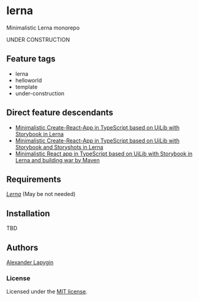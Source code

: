 # lerna

Minimalistic Lerna monorepo

UNDER CONSTRUCTION

## Feature tags

- lerna
- helloworld
- template
- under-construction

## Direct feature descendants

- [Minimalistic Create-React-App in TypeScript based on UiLib with Storybook in Lerna](https://github.com/softspider/cra-ts-uilib-storybook-lerna)
- [Minimalistic Create-React-App in TypeScript based on UiLib with Storybook and Storyshots in Lerna](https://github.com/softspider/cra-ts-uilib-storybook-storyshots-lerna)
- [Minimalistic React app in TypeScript based on UiLib with Storybook in Lerna and building war by Maven](https://github.com/softspider/cra-ts-uilib-storybook-lerna-mvn-war)



## Requirements

[*Lerna*](https://lerna.js.org/) (May be not needed)

## Installation

TBD

## Authors

[Alexander Lapygin](https://github.com/AlexanderLapygin)

### License

Licensed under the [MIT license](./LICENSE). 

